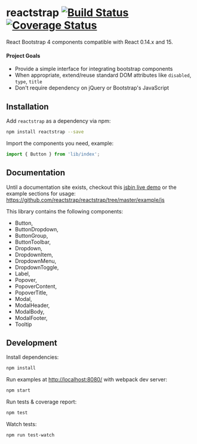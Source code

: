 # reactstrap [![Build Status](https://travis-ci.org/reactstrap/reactstrap.svg?branch=master)](https://travis-ci.org/reactstrap/reactstrap) [![Coverage Status](https://coveralls.io/repos/github/reactstrap/reactstrap/badge.svg?branch=master)](https://coveralls.io/github/reactstrap/reactstrap?branch=master)

React Bootstrap 4 components compatible with React 0.14.x and 15.

#### Project Goals

- Provide a simple interface for integrating bootstrap components
- When appropriate, extend/reuse standard DOM attributes like `disabled`, `type`, `title`
- Don't require dependency on jQuery or Bootstrap's JavaScript

## Installation

Add `reactstrap` as a dependency via npm:

```sh
npm install reactstrap --save
```

Import the components you need, example:

```js
import { Button } from 'lib/index';
```

## Documentation

Until a documentation site exists, checkout this [jsbin live demo](http://jsbin.com/dimive/latest/edit?js,output) or the example sections for usage: https://github.com/reactstrap/reactstrap/tree/master/example/js

This library contains the following components:

 - Button,
 - ButtonDropdown,
 - ButtonGroup,
 - ButtonToolbar,
 - Dropdown,
 - DropdownItem,
 - DropdownMenu,
 - DropdownToggle,
 - Label,
 - Popover,
 - PopoverContent,
 - PopoverTitle,
 - Modal,
 - ModalHeader,
 - ModalBody,
 - ModalFooter,
 - Tooltip

## Development

Install dependencies:

```sh
npm install
```

Run examples at [http://localhost:8080/](http://localhost:8080/) with webpack dev server:

```sh
npm start
```

Run tests & coverage report:

```sh
npm test
```

Watch tests:

```sh
npm run test-watch
```
